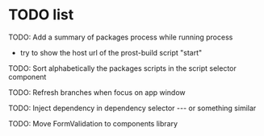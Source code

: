# TODO list

TODO: Add a summary of packages process while running process
 - try to show the host url of the prost-build script "start"

TODO: Sort alphabetically the packages scripts in the script selector component

TODO: Refresh branches when focus on app window

TODO: Inject dependency in dependency selector --- or something similar

TODO: Move FormValidation to components library


